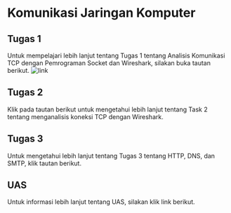 # Komunikasi Jaringan Komputer

## Tugas 1
Untuk mempelajari lebih lanjut tentang Tugas 1 tentang Analisis Komunikasi TCP dengan Pemrograman Socket dan Wireshark, silakan buka tautan berikut. ![link](asdfasdf)
## Tugas 2
Klik pada tautan berikut untuk mengetahui lebih lanjut tentang Task 2 tentang menganalisis koneksi TCP dengan Wireshark.

## Tugas 3
Untuk mengetahui lebih lanjut tentang Tugas 3 tentang HTTP, DNS, dan SMTP, klik tautan berikut.

## UAS
Untuk informasi lebih lanjut tentang UAS, silakan klik link berikut.